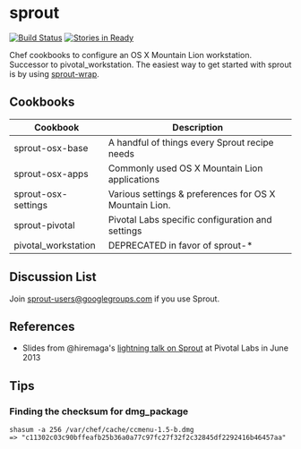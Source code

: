 # sprout

[![Build Status](https://travis-ci.org/pivotal-sprout/sprout.png?branch=master)](https://travis-ci.org/pivotal-sprout/sprout)
[![Stories in Ready](https://badge.waffle.io/pivotal-sprout/sprout.png)](http://waffle.io/pivotal-sprout/sprout)

Chef cookbooks to configure an OS X Mountain Lion workstation. Successor to pivotal_workstation. The easiest way 
to get started with sprout is by using [sprout-wrap](https://github.com/pivotal-sprout/sprout-wrap).

## Cookbooks

| Cookbook            | Description                                            |
| ------------------- | -------------------------------------------------------|
| sprout-osx-base     | A handful of things every Sprout recipe needs          |
| sprout-osx-apps     | Commonly used OS X Mountain Lion applications          |
| sprout-osx-settings | Various settings & preferences for OS X Mountain Lion. |
| sprout-pivotal      | Pivotal Labs specific configuration and settings       |
| pivotal_workstation | DEPRECATED in favor of sprout-*                        |

## Discussion List

  Join [sprout-users@googlegroups.com](https://groups.google.com/forum/#!forum/sprout-users) if you use Sprout.

## References

* Slides from @hiremaga's [lightning talk on Sprout](http://sprout-talk.cfapps.io/) at Pivotal Labs in June 2013

## Tips

### Finding the checksum for dmg_package

```
shasum -a 256 /var/chef/cache/ccmenu-1.5-b.dmg
=> "c11302c03c90bffeafb25b36a0a77c97fc27f32f2c32845df2292416b46457aa"
```
